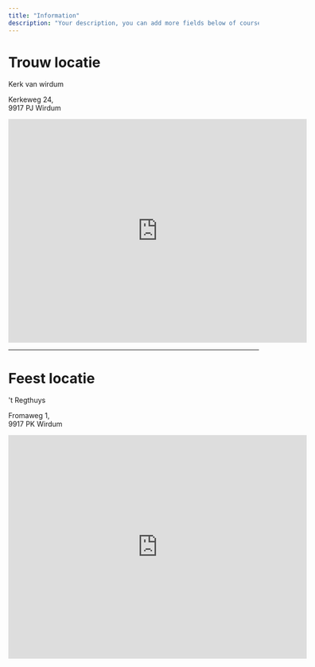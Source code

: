 ```yaml
---
title: "Information"
description: "Your description, you can add more fields below of course..."
---
```

<h1>Trouw locatie</h1>
Kerk van wirdum

Kerkeweg 24,<br />
9917 PJ Wirdum

<iframe src="https://www.google.com/maps/embed?pb=!1m18!1m12!1m3!1d1685.109897753858!2d6.784664420296356!3d53.32346488180914!2m3!1f0!2f0!3f0!3m2!1i1024!2i768!4f13.1!3m3!1m2!1s0x47c9d64d8c638ecb%3A0x2dd401456b93e093!2sKerk%20van%20Wirdum!5e0!3m2!1sen!2snl!4v1664216912685!5m2!1sen!2snl" width="600" height="450" style="border:0;" allowfullscreen="" loading="lazy" referrerpolicy="no-referrer-when-downgrade"></iframe>

<hr />
<h1>Feest locatie</h1>

't Regthuys

Fromaweg 1,<br/>
9917 PK Wirdum

<iframe src="https://www.google.com/maps/embed?pb=!1m18!1m12!1m3!1d1685.109897753858!2d6.784664420296356!3d53.32346488180914!2m3!1f0!2f0!3f0!3m2!1i1024!2i768!4f13.1!3m3!1m2!1s0x47c9d64df39029cd%3A0xe52d2968ae386f57!2sRestaurant%20&#39;t%20Regthuys!5e0!3m2!1sen!2snl!4v1664216962066!5m2!1sen!2snl" width="600" height="450" style="border:0;" allowfullscreen="" loading="lazy" referrerpolicy="no-referrer-when-downgrade"></iframe>
